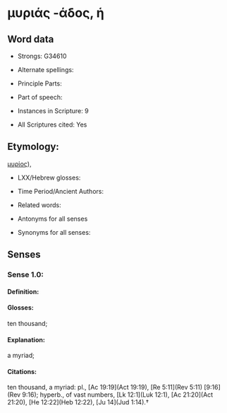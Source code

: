 # μυριάς -άδος, ἡ

<!-- Status: S2=NeedsEdits -->
<!-- Lexica used for edits:   -->

## Word data

* Strongs: G34610

* Alternate spellings:



* Principle Parts: 


* Part of speech: 


* Instances in Scripture: 9

* All Scriptures cited: Yes

## Etymology: 

[μυρίος]()),

* LXX/Hebrew glosses: 


* Time Period/Ancient Authors: 


* Related words: 

* Antonyms for all senses

* Synonyms for all senses: 


## Senses 


### Sense  1.0: 

#### Definition: 

#### Glosses: 

ten thousand; 

#### Explanation: 

a myriad; 

#### Citations: 

ten thousand, a myriad: pl., [Ac 19:19](Act 19:19), [Re 5:11](Rev 5:11) [9:16](Rev 9:16); hyperb., of vast numbers, [Lk 12:1](Luk 12:1), [Ac 21:20](Act 21:20), [He 12:22](Heb 12:22), [Ju 14](Jud 1:14).†
